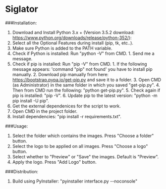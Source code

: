 # Siglator

###Installation:

1. Download and Install Python 3.x + (Version 3.5.2 download: https://www.python.org/downloads/release/python-352/):
  1. Select all the Optional Features during install (pip, tk, etc..).
  2. Make sure Python is added to the PATH variable.
  3. Check if Python is installed: Run "python -V" from CMD.
    1. Send me a message.
  4. Check if pip is installed: Run "pip -V" from CMD.
    1. If the following message appears: 'command "pip" not found' you have to install pip manually.
    2. Download pip manually from here: https://bootstrap.pypa.io/get-pip.py and save it to a folder.
    3. Open CMD (as Administrator) in the same folder in which you saved "get-pip.py".
    4. Then from CMD run the following: "python get-pip.py".
    5. Check again if pip is installed: "pip -V".
    6. Update pip to the latest version: "python -m pip install -U pip".
2. Get the external dependenices for the script to work.
  1. Open CMD in the project folder.
  2. Install dependencies: "pip install -r requirements.txt".
  
###Usage:

1. Select the folder which contains the images. Press "Choose a folder" button.
2. Select the logo to be applied on all images. Press "Choose a logo" button.
3. Select whether to "Preview" or "Save" the images. Default is "Preview".
4. Apply the logo. Press "Add Logo" button.

###Distribution:
1. Build using PyInstaller: "pyinstaller interface.py --noconsole"
